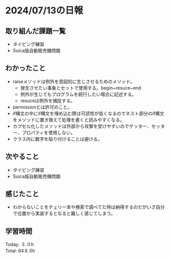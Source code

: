 # 2024/07/13の日報
## 取り組んだ課題一覧
* タイピング練習
* Suica版自動販売機問題
## わかったこと
* raiseメソッドは例外を意図的に生じさせるためのメソッド。
  *  発生させたい事象とセットで使用する。begin~resuce~end
  *  例外が生じてもプログラムを続行したい場合に記述する。
  *  resuceは例外を捕捉する。
*  permissionとは許可のこと。
*  if構文の中にif構文を埋め込む際は可読性が低くなるのでネスト部分のif構文をメソッドに置き換えて処理を書くと読みやすくなる。
*  カプセル化したメソッドは外部から攻撃を受けやすいのでゲッター、セッター、プロパティを使用しない。
*  クラス内に数字を貼り付けることは避ける。       
## 次やること
* タイピング練習
* Suica版自動販売機問題
## 感じたこと
* わからないことをチェリー本や検索で調べてた時は納得するのだがいざ自分で位置から実装するとなると難しく感じてしまう。
## 学習時間
Today: ３.０h<br>
Total: 64８.0h
